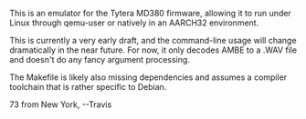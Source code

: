 This is an emulator for the Tytera MD380 firmware, allowing it to run
under Linux through qemu-user or natively in an AARCH32 environment.

This is currently a very early draft, and the command-line usage will
change dramatically in the near future.  For now, it only decodes AMBE
to a .WAV file and doesn't do any fancy argument processing.

The Makefile is likely also missing dependencies and assumes a
compiler toolchain that is rather specific to Debian.

73 from New York,
--Travis


